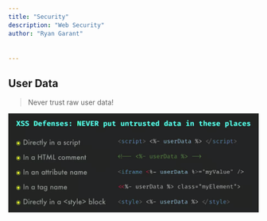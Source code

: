 ```yaml
---
title: "Security"
description: "Web Security"
author: "Ryan Garant"


---
```


<article id="1">

## User Data

> Never trust raw user data!

<img src="images/user-data.png" alt="XSS Defenses">

</article>
